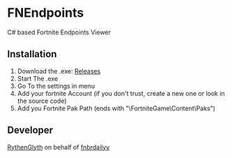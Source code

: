 # FNEndpoints
C# based Fortnite Endpoints Viewer
## Installation
1. Download the .exe: [Releases](https://github.com/fnbrDailyy/FNEndpoints/releases)
2. Start The .exe
3. Go To the settings in menu
4. Add your fortnite Account (if you don't trust, create a new one or look in the source code)
5. Add you Fortnite Pak Path (ends with "\FortniteGame\Content\Paks")
## Developer
[RythenGlyth](https://github.com/RythenGlyth/) on behalf of [fnbrdailyy](https://twitter.com/fnbrDailyy)